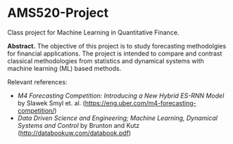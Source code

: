 # AMS520-Project
Class project for Machine Learning in Quantitative Finance.

**Abstract.** The objective of this project is to study forecasting methodolgies for financial applications. The project is intended to compare and contrast classical methodologies from statistics and dynamical systems with machine learning (ML) based methods. 

Relevant references:
* *M4 Forecasting Competition: Introducing a New Hybrid ES-RNN Model* by Slawek Smyl et. al. (https://eng.uber.com/m4-forecasting-competition/)
* *Data Driven Science and Engineering; Machine Learning, Dynamical Systems and Control* by Brunton and Kutz (http://databookuw.com/databook.pdf)
